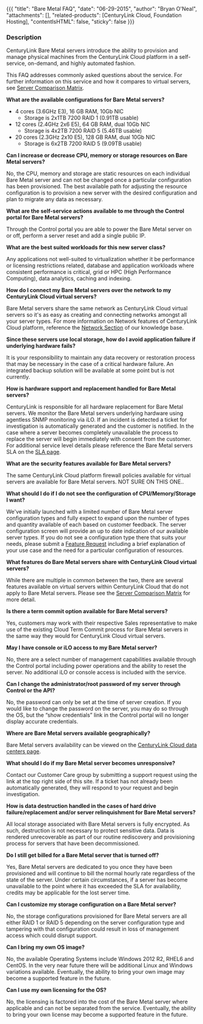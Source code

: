 {{{
  "title": "Bare Metal FAQ",
  "date": "06-29-2015",
  "author": "Bryan O'Neal",
  "attachments": [],
  "related-products": [CenturyLink Cloud, Foundation Hosting],
  "contentIsHTML": false,
  "sticky": false
}}}

### Description

CenturyLink Bare Metal servers introduce the ability to provision and manage physical machines from the CenturyLink Cloud platform in a self-service, on-demand, and highly automated fashion.

This FAQ addresses commonly asked questions about the service. For further information on this service and how it compares to virtual servers, see [Server Comparison Matrix](https://github.com/CenturyLinkCloud/PublicKB/blob/72d50c3b84f831fe6653e5dc791f6ac52a2fd9d6/Servers/server-comparison-matrix.md).



**What are the available configurations for Bare Metal servers?**

* 4 cores (3.6GHz E3), 16 GB RAM, 10Gb NIC
  * Storage is 2x1TB 7200 RAID 1 (0.91TB usable)
* 12 cores (2.4GHz 2x6 E5), 64 GB RAM, dual 10Gb NIC
  * Storage is 4x2TB 7200 RAID 5 (5.46TB usable)
* 20 cores (2.3GHz 2x10 E5), 128 GB RAM, dual 10Gb NIC
  * Storage is 6x2TB 7200 RAID 5 (9.09TB usable)

**Can I increase or decrease CPU, memory or storage resources on Bare Metal servers?**

No, the CPU, memory and storage are static resources on each individual Bare Metal server and can not be changed once a particular configuration has been provisioned. The best available path for adjusting the resource configuration is to provision a new server with the desired configuration and plan to migrate any data as necessary.

**What are the self-service actions available to me through the Control portal for Bare Metal servers?**

Through the Control portal you are able to power the Bare Metal server on or off, perform a server reset and add a single public IP.  

**What are the best suited workloads for this new server class?**

Any applications not well-suited to virtualization whether it be performance or licensing restrictions related, database and application workloads where consistent performance is critical, grid or HPC (High Performance Computing), data analytics, caching and indexing.

**How do I connect my Bare Metal servers over the network to my CenturyLink Cloud virtual servers?**

Bare Metal servers share the same network as CenturyLink Cloud virtual servers so it's as easy as creating and connecting networks amongst all your server types.  For more information on Network features of CenturyLink Cloud platform, reference the [Network Section](https://www.centurylinkcloud.com/knowledge-base/network/#1) of our knowledge base.

**Since these servers use local storage, how do I avoid application failure if underlying hardware fails?**

It is your responsibility to maintain any data recovery or restoration process that may be necessary in the case of a critical hardware failure. An integrated backup solution will be available at some point but is not currently.

**How is hardware support and replacement handled for Bare Metal servers?**

CenturyLink is responsible for all hardware replacement for Bare Metal servers.  We monitor the Bare Metal servers underlying hardware using agentless SNMP monitoring via iLO.  If an incident is detected a ticket for investigation is automatically generated and the customer is notified. In the case where a server becomes completely unavailable the process to replace the server will begin immediately with consent from the customer. For additional service level details please reference the Bare Metal servers SLA on the [SLA page](https://www.centurylinkcloud.com/legal/sla/).

**What are the security features available for Bare Metal servers?**

The same CenturyLink Cloud platform firewall policies available for virtual servers are available for Bare Metal servers.  NOT SURE ON THIS ONE..

**What should I do if I do not see the configuration of CPU/Memory/Storage I want?**

We've initially launched with a limited number of Bare Metal server configuration types and fully expect to expand upon the number of types and quantity available of each based on customer feedback.  The server configuration screen will provide an up to date indication of our available server types.  If you do not see a configuration type there that suits your needs, please submit a [Feature Request](https://www.centurylinkcloud.com/knowledge-base/support/how-do-i-submit-a-feature-request/) including a brief explanation of your use case and the need for a particular configuration of resources.

**What features do Bare Metal servers share with CenturyLink Cloud virtual servers?**

While there are multiple in common between the two, there are several features available on virtual servers within CenturyLink Cloud that do not apply to Bare Metal servers.  Please see the [Server Comparison Matrix](placeholder) for more detail.

**Is there a term commit option available for Bare Metal servers?**

Yes, customers may work with their respective Sales representative to make use of the existing Cloud Term Commit process for Bare Metal servers in the same way they would for CenturyLink Cloud virtual servers.

**May I have console or iLO access to my Bare Metal server?**

No, there are a select number of management capabilities available through the Control portal including power operations and the ability to reset the server. No additional iLO or console access is included with the service.

**Can I change the administrator/root password of my server through Control or the API?**

No, the password can only be set at the time of server creation. If you would like to change the password on the server, you may do so through the OS, but the “show credentials” link in the Control portal will no longer display accurate credentials.

**Where are Bare Metal servers available geographically?**

Bare Metal servers availability can be viewed on the [CenturyLink Cloud data centers page](https://www.centurylinkcloud.com/data-centers/#/filters/Bare%20Metal).

**What should I do if my Bare Metal server becomes unresponsive?**

Contact our Customer Care group by submitting a support request using the link at the top right side of this site.  If a ticket has not already been automatically generated, they will respond to your request and begin investigation.

**How is data destruction handled in the cases of hard drive failure/replacement and/or server relinquishment for Bare Metal servers?**

All local storage associated with Bare Metal servers is fully encrypted.  As such, destruction is not necessary to protect sensitive data.  Data is rendered unrecoverable as part of our routine rediscovery and provisioning process for servers that have been decommissioned.

**Do I still get billed for a Bare Metal server that is turned off?**

Yes, Bare Metal servers are dedicated to you once they have been provisioned and will continue to bill the normal hourly rate regardless of the state of the server.  Under certain circumstances, if a server has become unavailable to the point where it has exceeded the SLA for availability, credits may be applicable for the lost server time.

**Can I customize my storage configuration on a Bare Metal server?**

No, the storage configurations provisioned for Bare Metal servers are all either RAID 1 or RAID 5 depending on the server configuration type and tampering with that configuration could result in loss of management access which could disrupt support.

**Can I bring my own OS image?**

No, the available Operating Systems include Windows 2012 R2, RHEL6 and CentOS. In the very near future there will be additional Linux and Windows variations available. Eventually, the ability to bring your own image may become a supported feature in the future.

**Can I use my own licensing for the OS?**

No, the licensing is factored into the cost of the Bare Metal server where applicable and can not be separated from the service.  Eventually, the ability to bring your own license may become a supported feature in the future.
